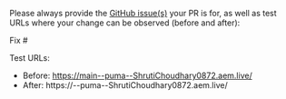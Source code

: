 Please always provide the [GitHub issue(s)](../issues) your PR is for, as well as test URLs where your change can be observed (before and after):

Fix #<gh-issue-id>

Test URLs:
- Before: https://main--puma--ShrutiChoudhary0872.aem.live/
- After: https://<branch>--puma--ShrutiChoudhary0872.aem.live/
